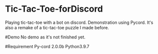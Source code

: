 # Tic-Tac-Toe-forDiscord
Playing tic-tac-toe with a bot on discord.
Demonstration using Pycord.
It's also a remake of a tic-tac-toe puzzle I made before.

#Demo
No demo as it's not finished yet.

#Requirement
Py-cord 2.0.0b
Python3.9.7

